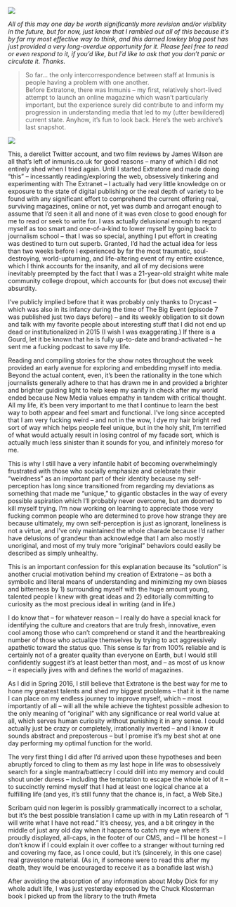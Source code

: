 ![](2021-01-27/2170d666bfcf14adc11f31e6f171f229.jpeg)

*All of this may one day be worth significantly more revision and/or visibility in the future, but for now, just know that I rambled out all of this because it’s by far my most effective way to think, and this darned lowkey blog post has just provided a very long-overdue opportunity for it. Please feel free to read or even respond to it, if you’d like, but I’d like to ask that you don’t panic or circulate it. Thanks.*

> So far… the only intercorrespondence between staff at Inmunis is people having a problem with one another.  
Before Extratone, there was Inmunis﻿ – my first, relatively short-lived attempt to launch an online magazine which wasn’t particularly important, but the experience surely did contribute to and inform my progression in understanding media that led to my (utter bewildered) current state. Anyhow, it’s fun to look back. Here’s the web archive’s last snapshot.

![](2021-01-27/01400d8bdcb81e147b9c230abf374d5f.jpeg)

This, a derelict Twitter account, and two film reviews by James Wilson are all that’s left of inmunis.co.uk for good reasons – many of which I did not entirely shed when I tried again. Until I started Extratone and made doing “this” – incessantly reading/exploring the web, obsessively tinkering and experimenting with The Extranet – I actually had very little knowledge on or exposure to the state of digital publishing or the real depth of variety to be found with any significant effort to comprehend the current offering real, surviving magazines, online or not, yet was dumb and arrogant enough to assume that I’d seen it all and none of it was even close to good enough for me to read or seek to write for. I was actually delusional enough to regard myself as too smart and one-of-a-kind to lower myself by going back to journalism school – that I was so special, anything I put effort in creating was destined to turn out superb. Granted, I’d had the actual idea for less than two weeks before I experienced by far the most traumatic, soul-destroying, world-upturning, and life-altering event of my entire existence, which I think accounts for the insanity, and all of my decisions were inevitably preempted by the fact that I was a 21-year-old straight white male community college dropout, which accounts for (but does not excuse) their absurdity.

I’ve publicly implied before that it was probably only thanks to Drycast – which was also in its infancy during the time of The Big Event (episode 7 was published just two days before) – and its weekly obligation to sit down and talk with my favorite people about interesting stuff that I did not end up dead or institutionalized in 2015 (I wish I was exaggerating.) If there is a Gourd, let it be known that he is fully up-to-date and brand-activated – he sent me a fucking podcast to save my life.

Reading and compiling stories for the show notes throughout the week provided an early avenue for exploring and embedding myself into media. Beyond the actual content, even, it’s been the rationality in the tone which journalists generally adhere to that has drawn me in and provided a brighter and brighter guiding light to help keep my sanity in check after my world ended because New Media values empathy in tandem with critical thought. All my life, it’s been very important to me that I continue to learn the best way to both appear and feel smart and functional. I’ve long since accepted that I am very fucking weird – and not in the wow, I dye my hair bright red sort of way which helps people feel unique, but in the holy shit, I’m terrified of what would actually result in losing control of my facade sort, which is actually much less sinister than it sounds for you, and infinitely moreso for me.

This is why I still have a very infantile habit of becoming overwhelmingly frustrated with those who socially emphasize and celebrate their “weirdness” as an important part of their identity because my self-perception has long since transitioned from regarding my deviations as something that made me “unique,” to gigantic obstacles in the way of every possible aspiration which I’ll probably never overcome, but am doomed to kill myself trying. I’m now working on learning to appreciate those very fucking common people who are determined to prove how strange they are because ultimately, my own self-perception is just as ignorant, loneliness is not a virtue, and I’ve only maintained the whole charade because I’d rather have delusions of grandeur than acknowledge that I am also mostly unoriginal, and most of my truly more “original” behaviors could easily be described as simply unhealthy.

This is an important confession for this explanation because its “solution” is another crucial motivation behind my creation of Extratone – as both a symbolic and literal means of understanding and minimizing my own biases and bitterness by 1) surrounding myself with the huge amount young, talented people I knew with great ideas and 2) editorially committing to curiosity as the most precious ideal in writing (and in life.)

I do know that – for whatever reason – I really do have a special knack for identifying the culture and creators that are truly fresh, innovative, even cool among those who can’t comprehend or stand it and the heartbreaking number of those who actualize themselves by trying to act aggressively apathetic toward the status quo. This sense is far from 100% reliable and is certainly not of a greater quality than everyone on Earth, but I would still confidently suggest it’s at least better than most, and – as most of us know – it especially jives with and defines the world of magazines.

As I did in Spring 2016, I still believe that Extratone is the best way for me to hone my greatest talents and shed my biggest problems – that it is the name I can place on my endless journey to improve myself, which – most importantly of all – will all the while achieve the tightest possible adhesion to the only meaning of “original” with any significance or real world value at all, which serves human curiosity without punishing it in any sense. I could actually just be crazy or completely, irrationally inverted – and I know it sounds abstract and preposterous – but I promise it’s my best shot at one day performing my optimal function for the world.

The very first thing I did after I’d arrived upon these hypotheses and been abruptly forced to cling to them as my last hope in life was to obsessively search for a single mantra/battlecry I could drill into my memory and could shout under duress – including the temptation to escape the whole lot of it – to succinctly remind myself that I had at least one logical chance at a fulfilling life (and yes, it’s still funny that the chance is, in fact, a Web Site.)

Scribam quid non legerim is possibly grammatically incorrect to a scholar, but it’s the best possible translation I came up with in my Latin research of “I will write what I have not read.” It’s cheesy, yes, and a bit cringey in the middle of just any old day when it happens to catch my eye where it’s proudly displayed, all-caps, in the footer of our CMS, and – I’ll be honest – I don’t know if I could explain it over coffee to a stranger without turning red and covering my face, as I once could, but it’s (sincerely, in this one ﻿case) real gravestone material. (As in, if someone were to read this after my death, they would be encouraged to receive it as a bonafide last wish.)

After avoiding the absorption of any information about Moby Dick for my whole adult life, I was just yesterday exposed by the Chuck Klosterman book I picked up from the library to the truth
#meta
